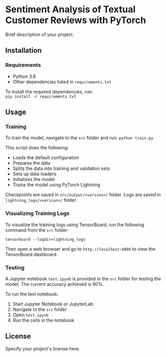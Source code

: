 # Sentiment Analysis of Textual Customer Reviews with PyTorch

Brief description of your project.

## Installation

### Requirements

- Python 3.8
- Other dependencies listed in `requirements.txt`

To install the required dependencies, run:  
```pip install -r requirements.txt```


## Usage

### Training

To train the model, navigate to the `src` folder and run:
```python train.py```


This script does the following:
- Loads the default configuration
- Prepares the data
- Splits the data into training and validation sets
- Sets up data loaders
- Initializes the model
- Trains the model using PyTorch Lightning

Checkpoints are saved in `src/output/<version>/` folder.
Logs are saved in `lightning_logs/<version>/` folder.

### Visualizing Training Logs

To visualize the training logs using TensorBoard, run the following command from the `src` folder:

```tensorboard --logdir=lightning_logs```

Then open a web browser and go to `http://localhost:6006` to view the TensorBoard dashboard.

### Testing

A Jupyter notebook `test.ipynb` is provided in the `src` folder for testing the model. The current accuracy achieved is 90%.

To run the test notebook:

1. Start Jupyter Notebook or JupyterLab
2. Navigate to the `src` folder
3. Open `test.ipynb`
4. Run the cells in the notebook

## License

Specify your project's license here.